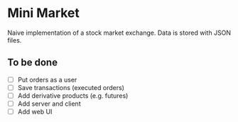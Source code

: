 # Mini Market

Naive implementation of a stock market exchange. Data is stored with JSON files.

## To be done

- [ ] Put orders as a user
- [ ] Save transactions (executed orders)
- [ ] Add derivative products (e.g. futures)
- [ ] Add server and client
- [ ] Add web UI
